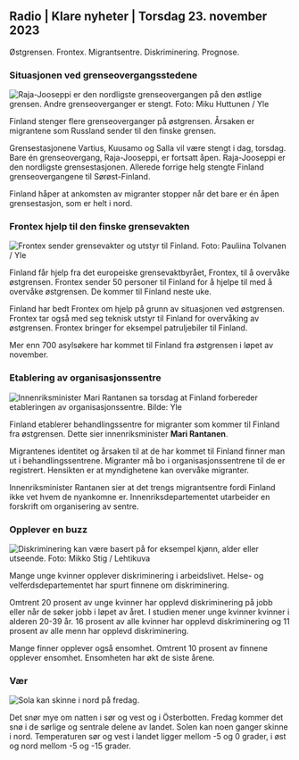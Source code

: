 ## Radio \| Klare nyheter \| Torsdag 23. november 2023

Østgrensen. Frontex. Migrantsentre. Diskriminering. Prognose.

### Situasjonen ved grenseovergangsstedene

![Raja-Jooseppi er den nordligste grenseovergangen på den østlige grensen. Andre grenseoverganger er stengt. Foto: Miku Huttunen / Yle](https://images.cdn.yle.fi/image/upload/c_crop,h_3216,w_5712,x_0,y_421/ar_1.7777777777777777,c_fill,g_faces,h_6270,0dpr/q_auto:eco/f_auto/fl_lossy/v1700751077/39-1205645655f665a86285)

Finland stenger flere grenseoverganger på østgrensen. Årsaken er migrantene som Russland sender til den finske grensen.

Grensestasjonene Vartius, Kuusamo og Salla vil være stengt i dag, torsdag. Bare én grenseovergang, Raja-Jooseppi, er fortsatt åpen. Raja-Jooseppi er den nordligste grensestasjonen. Allerede forrige helg stengte Finland grenseovergangene til Sørøst-Finland.

Finland håper at ankomsten av migranter stopper når det bare er én åpen grensestasjon, som er helt i nord.

### Frontex hjelp til den finske grensevakten

![Frontex sender grensevakter og utstyr til Finland. Foto: Pauliina Tolvanen / Yle](https://images.cdn.yle.fi/image/upload/c_crop,h_1080,w_1919,x_0,y_0/ar_1.7777777777777777,c_fill,g_faces,h_6201,0_pr/wdprq_auto:eco/f_auto/fl_lossy/v1663055873/39-100697563203716d9ecd)

Finland får hjelp fra det europeiske grensevaktbyrået, Frontex, til å overvåke østgrensen. Frontex sender 50 personer til Finland for å hjelpe til med å overvåke østgrensen. De kommer til Finland neste uke.

Finland har bedt Frontex om hjelp på grunn av situasjonen ved østgrensen. Frontex tar også med seg teknisk utstyr til Finland for overvåking av østgrensen. Frontex bringer for eksempel patruljebiler til Finland.

Mer enn 700 asylsøkere har kommet til Finland fra østgrensen i løpet av november.

### Etablering av organisasjonssentre

![Innenriksminister Mari Rantanen sa torsdag at Finland forbereder etableringen av organisasjonssentre. Bilde: Yle](https://images.cdn.yle.fi/image/upload/c_crop,h_1080,w_1919,x_0,y_0/ar_1.77777777777777777,c_fill,g_faces,h_675,w_1200:ep/qr_auto:ep/d/f_auto/fl_lossy/v1700721586/39-1205201655eed1e81849)

Finland etablerer behandlingssentre for migranter som kommer til Finland fra østgrensen. Dette sier innenriksminister **Mari Rantanen**.

Migrantenes identitet og årsaken til at de har kommet til Finland finner man ut i behandlingssentrene. Migranter må bo i organisasjonssentrene til de er registrert. Hensikten er at myndighetene kan overvåke migranter.

Innenriksminister Rantanen sier at det trengs migrantsentre fordi Finland ikke vet hvem de nyankomne er. Innenriksdepartementet utarbeider en forskrift om organisering av sentre.

### Opplever en buzz

![Diskriminering kan være basert på for eksempel kjønn, alder eller utseende. Foto: Mikko Stig / Lehtikuva](https://images.cdn.yle.fi/image/upload/c_crop,h_2394,w_4256,x_0,y_110/ar_1.77777777777777777,c_fill,g_faces,w_p_00,h_p_00,h_p/12r.q_auto:eco/f_auto/fl_lossy/v1700718446/39-1205193655ee719688c7)

Mange unge kvinner opplever diskriminering i arbeidslivet. Helse- og velferdsdepartementet har spurt finnene om diskriminering.

Omtrent 20 prosent av unge kvinner har opplevd diskriminering på jobb eller når de søker jobb i løpet av året. I studien mener unge kvinner kvinner i alderen 20-39 år. 16 prosent av alle kvinner har opplevd diskriminering og 11 prosent av alle menn har opplevd diskriminering.

Mange finner opplever også ensomhet. Omtrent 10 prosent av finnene opplever ensomhet. Ensomheten har økt de siste årene.

### Vær

![Sola kan skinne i nord på fredag.](https://images.cdn.yle.fi/image/upload/c_crop,h_1080,w_1919,x_0,y_0/ar_1.77777777777777777,c_fill,g_faces,h_67w_1200/dpr_1.0/q_auto:eco/f_auto/fl_lossy/v1700752778/39-1205671655f6d69ed984)

Det snør mye om natten i sør og vest og i Österbotten. Fredag kommer det snø i de sørlige og sentrale delene av landet. Solen kan noen ganger skinne i nord. Temperaturen sør og vest i landet ligger mellom -5 og 0 grader, i øst og nord mellom -5 og -15 grader.